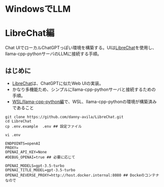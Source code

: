# WindowsでLLM
# LibreChat編

Chat UIでローカルChatGPTっぽい環境を構築する。UIは[LibreChat](https://github.com/danny-avila/LibreChat)を使用し、llama-cpp-pythonサーバのLLMに接続する手順。  

## はじめに
- [LibreChat](https://github.com/danny-avila/LibreChat)は、ChatGPTに似たWeb UIの実装。
- かなり多機能ため、シンプルにllama-cpp-pythonサーバと接続するための手順。
- [WSL/llama-cpp-python編](https://github.com/cellhone/WinLLM/tree/main/1.WSL_llamacpp)で、WSL、llama-cpp-pythonの環境が構築済みであること


```
git clone https://github.com/danny-avila/LibreChat.git
cd LibreChat
cp .env.example  .env ## 設定ファイル
```

`vi .env`
```
ENDPOINTS=openAI
PROXY=
OPENAI_API_KEY=None
#DEBUG_OPENAI=true ## 必要に応じて

OPENAI_MODELS=gpt-3.5-turbo
OPENAI_TITLE_MODEL=gpt-3.5-turbo
OPENAI_REVERSE_PROXY=http://host.docker.internal:8080 ## Dockeのコンテナなので
```